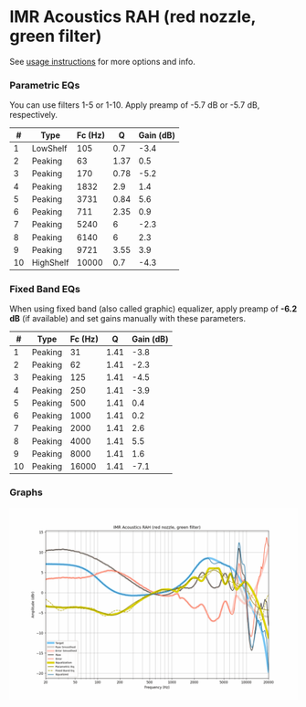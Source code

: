 # IMR Acoustics RAH (red nozzle, green filter)
See [usage instructions](https://github.com/jaakkopasanen/AutoEq#usage) for more options and info.

### Parametric EQs
You can use filters 1-5 or 1-10. Apply preamp of -5.7 dB or -5.7 dB, respectively.

|   # | Type      |   Fc (Hz) |    Q |   Gain (dB) |
|-----|-----------|-----------|------|-------------|
|   1 | LowShelf  |       105 | 0.7  |        -3.4 |
|   2 | Peaking   |        63 | 1.37 |         0.5 |
|   3 | Peaking   |       170 | 0.78 |        -5.2 |
|   4 | Peaking   |      1832 | 2.9  |         1.4 |
|   5 | Peaking   |      3731 | 0.84 |         5.6 |
|   6 | Peaking   |       711 | 2.35 |         0.9 |
|   7 | Peaking   |      5240 | 6    |        -2.3 |
|   8 | Peaking   |      6140 | 6    |         2.3 |
|   9 | Peaking   |      9721 | 3.55 |         3.9 |
|  10 | HighShelf |     10000 | 0.7  |        -4.3 |

### Fixed Band EQs
When using fixed band (also called graphic) equalizer, apply preamp of **-6.2 dB** (if available) and set gains manually with these parameters.

|   # | Type    |   Fc (Hz) |    Q |   Gain (dB) |
|-----|---------|-----------|------|-------------|
|   1 | Peaking |        31 | 1.41 |        -3.8 |
|   2 | Peaking |        62 | 1.41 |        -2.3 |
|   3 | Peaking |       125 | 1.41 |        -4.5 |
|   4 | Peaking |       250 | 1.41 |        -3.9 |
|   5 | Peaking |       500 | 1.41 |         0.4 |
|   6 | Peaking |      1000 | 1.41 |         0.2 |
|   7 | Peaking |      2000 | 1.41 |         2.6 |
|   8 | Peaking |      4000 | 1.41 |         5.5 |
|   9 | Peaking |      8000 | 1.41 |         1.6 |
|  10 | Peaking |     16000 | 1.41 |        -7.1 |

### Graphs
![](./IMR%20Acoustics%20RAH%20(red%20nozzle,%20green%20filter).png)

